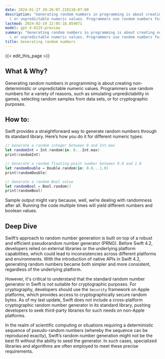 ```yaml
---
date: 2024-01-27 20:26:07.218110-07:00
description: "Generating random numbers in programming is about creating non-deterministic\
  \ or unpredictable numeric values. Programmers use random numbers for a variety\u2026"
lastmod: 2024-02-19 22:05:18.854071
model: gpt-4-0125-preview
summary: "Generating random numbers in programming is about creating non-deterministic\
  \ or unpredictable numeric values. Programmers use random numbers for a variety\u2026"
title: Generating random numbers
---
```


{{< edit_this_page >}}

## What & Why?

Generating random numbers in programming is about creating non-deterministic or unpredictable numeric values. Programmers use random numbers for a variety of reasons, such as simulating unpredictability in games, selecting random samples from data sets, or for cryptographic purposes.

## How to:

Swift provides a straightforward way to generate random numbers through its standard library. Here’s how you do it for different numeric types:

```Swift
// Generate a random integer between 0 and Int.max
let randomInt = Int.random(in: 0...Int.max)
print(randomInt)

// Generate a random floating-point number between 0.0 and 1.0
let randomDouble = Double.random(in: 0.0...1.0)
print(randomDouble)

// Generate a random Bool value
let randomBool = Bool.random()
print(randomBool)
```

Sample output might vary because, well, we’re dealing with randomness after all. Running the code multiple times will yield different numbers and boolean values.

## Deep Dive

Swift’s approach to random number generation is built on top of a robust and efficient pseudorandom number generator (PRNG). Before Swift 4.2, developers relied on external libraries or the underlying platform capabilities, which could lead to inconsistencies across different platforms and environments. With the introduction of native APIs in Swift 4.2, generating random numbers became both simpler and more consistent, regardless of the underlying platform.

However, it's critical to understand that the standard random number generator in Swift is not suitable for cryptographic purposes. For cryptography, developers should use the `Security` framework on Apple platforms, which provides access to cryptographically secure random bytes. As of my last update, Swift does not include a cross-platform cryptographic random number generator in its standard library, pushing developers to seek third-party libraries for such needs on non-Apple platforms.

In the realm of scientific computing or situations requiring a deterministic sequence of pseudo-random numbers (whereby the sequence can be reproduced exactly), Swift’s random number generation might not be the best fit without the ability to seed the generator. In such cases, specialized libraries and algorithms are often employed to meet these precise requirements.
